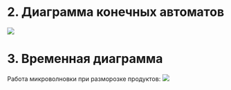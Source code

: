# 2. Диаграмма конечных автоматов
![](https://github.com/LadaNikitina/CLI/blob/hw5/*.png)

# 3. Временная диаграмма
Работа микроволновки при разморозке продуктов:
![](https://github.com/LadaNikitina/CLI/blob/hw5/Временная%20диаграмма.jpg)
